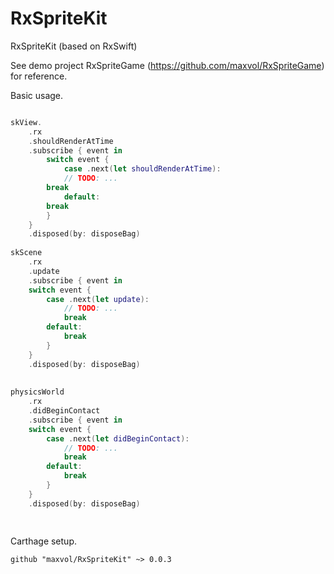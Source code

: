 # RxSpriteKit
RxSpriteKit (based on RxSwift)

See demo project RxSpriteGame (https://github.com/maxvol/RxSpriteGame) for reference.

Basic usage.

```swift

skView.
    .rx
    .shouldRenderAtTime
    .subscribe { event in
        switch event {
            case .next(let shouldRenderAtTime):
            // TODO: ...
        break
            default:
        break
        }
    }
    .disposed(by: disposeBag)
    
skScene
    .rx
    .update
    .subscribe { event in
    switch event {
        case .next(let update):
            // TODO: ...
            break
        default:
            break
        }
    }
    .disposed(by: disposeBag)
    
    
physicsWorld
    .rx
    .didBeginContact
    .subscribe { event in
    switch event {
        case .next(let didBeginContact):
            // TODO: ...
            break
        default:
            break
        }
    }
    .disposed(by: disposeBag)
    
    
```

Carthage setup.

```
github "maxvol/RxSpriteKit" ~> 0.0.3

```

